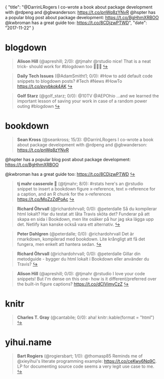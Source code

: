 {
  "title": "@DarrinLRogers I co-wrote a book about package development with @rdpeng and @gbwanderson: https://t.co/pnWq8zYNvR @hspter has a popular blog post about package development: https://t.co/BgHhmXRBOO @kwbroman has a great guide too: https://t.co/8CDjzwPTWD",
  "date": "2017-11-22"
}

# blogdown

> **Alison Hill** (@apreshill; 2/0): @tjmahr @rstudio nice! That is a neat trick- should work for #blogdown too 🏋🏽‍♀️  [&#8618;](https://twitter.com/xieyihui/status/932819151080497153)

<!-- -->


> **Daily Tech Issues** (@AdamSmitht1; 0/0): #How to add default code snippets to blogdown posts?
#Tech #News #HowTo
https://t.co/pvybkok4AK  [&#8618;](https://twitter.com/xieyihui/status/932981961177608193)

<!-- -->


> **Golf Starz** (@golf_starz; 0/0): @10TV @AEPOhio ...and we learned the important lesson of saving your work in case of a random power outing #blogdown  [&#8618;](https://twitter.com/xieyihui/status/932810710463254528)

<!-- -->


# bookdown

> **Sean Kross** (@seankross; 15/3): @DarrinLRogers I co-wrote a book about package development with @rdpeng and @gbwanderson: https://t.co/pnWq8zYNvR
>
@hspter has a popular blog post about package development: https://t.co/BgHhmXRBOO
>
@kwbroman has a great guide too: https://t.co/8CDjzwPTWD  [&#8618;](https://twitter.com/xieyihui/status/933051766832218112)

<!-- -->


> **tj mahr casserole 🦃** (@tjmahr; 8/0): #rstats here's an @rstudio snippet to insert a bookdown figure x-reference, text x-reference for a caption, and an R chunk for the x-references https://t.co/MoZzZdPoAc  [&#8618;](https://twitter.com/xieyihui/status/932773752244527104)

<!-- -->


> **Richard Öhrvall** (@richardohrvall; 0/0): @peterdalle Så du kompilerar html lokalt? Har du testat att låta Travis sköta det? Funderar på att skapa en sida i Bookdown, men lite osäker på hur jag ska lägga upp det. Netlify kan kanske också vara ett alternativ.  [&#8618;](https://twitter.com/xieyihui/status/933037064131633153)

<!-- -->


> **Peter Dahlgren** (@peterdalle; 0/0): @richardohrvall Det är rmarkdown, kompilerad med bookdown. Lite krångligt att få det fungera, men enkelt att hantera sedan.  [&#8618;](https://twitter.com/xieyihui/status/933035739905970176)

<!-- -->


> **Richard Öhrvall** (@richardohrvall; 0/0): @peterdalle Gillar din metodguide - bygger du html lokalt i Bookdown eller använder du Travis?  [&#8618;](https://twitter.com/xieyihui/status/933021430417182721)

<!-- -->


> **Alison Hill** (@apreshill; 0/0): @tjmahr @rstudio I love your code snippets! But I'm dense on this one- how is it different/preferred over the built-in figure captions? https://t.co/dCIVimyCzZ  [&#8618;](https://twitter.com/xieyihui/status/932815508470034432)

<!-- -->


# knitr

> **Charles T. Gray** (@cantabile; 0/0): aha!   knitr::kable(format = "html")  [&#8618;](https://twitter.com/xieyihui/status/932801004302503936)

<!-- -->


# yihui.name

> **Bart Rogiers** (@rogiersbart; 1/0): @thomasp85 Reminds me of @xieyihui's literate programming example: https://t.co/ceKwy6Nq9C. LP for documenting source code seems a very legit use case to me.  [&#8618;](https://twitter.com/xieyihui/status/933009009908559872)

<!-- -->


